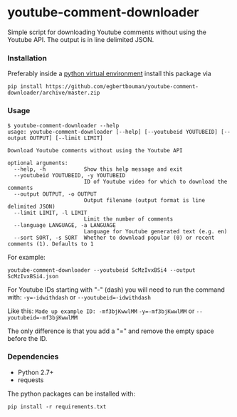 # youtube-comment-downloader
Simple script for downloading Youtube comments without using the Youtube API. The output is in line delimited JSON.

### Installation

Preferably inside a [python virtual environment](https://virtualenv.pypa.io/en/latest/) install this package via

```
pip install https://github.com/egbertbouman/youtube-comment-downloader/archive/master.zip
```

### Usage
```
$ youtube-comment-downloader --help
usage: youtube-comment-downloader [--help] [--youtubeid YOUTUBEID] [--output OUTPUT] [--limit LIMIT]

Download Youtube comments without using the Youtube API

optional arguments:
  --help, -h            Show this help message and exit
  --youtubeid YOUTUBEID, -y YOUTUBEID
                        ID of Youtube video for which to download the comments
  --output OUTPUT, -o OUTPUT
                        Output filename (output format is line delimited JSON)
  --limit LIMIT, -l LIMIT
                        Limit the number of comments
  --language LANGUAGE, -a LANGUAGE
                        Language for Youtube generated text (e.g. en)
  --sort SORT, -s SORT  Whether to download popular (0) or recent comments (1). Defaults to 1
```

For example:
```
youtube-comment-downloader --youtubeid ScMzIvxBSi4 --output ScMzIvxBSi4.json
```

For Youtube IDs starting with "-" (dash) you will need to run the command with:
`-y=-idwithdash` or `--youtubeid=-idwithdash`

Like this:
`Made up example ID: -mf3bjKwwlMM`
`-y=-mf3bjKwwlMM` or `--youtubeid=-mf3bjKwwlMM`

The only difference is that you add a "=" and remove the empty space before the ID.


### Dependencies
* Python 2.7+
* requests

The python packages can be installed with:

    pip install -r requirements.txt

